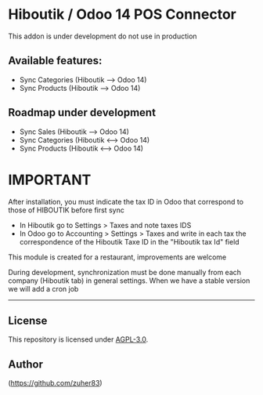 # Hiboutik / Odoo 14 POS Connector

This addon is under development do not use in production

Available features:
-------------------
 - Sync Categories (Hiboutik --> Odoo 14)
 - Sync Products (Hiboutik --> Odoo 14)

Roadmap under development
-------------------------
 - Sync Sales (Hiboutik --> Odoo 14)
 - Sync Categories (Hiboutik <--> Odoo 14)
 - Sync Products (Hiboutik <--> Odoo 14)


# IMPORTANT

After installation, you must indicate the tax ID in Odoo that correspond to those of HIBOUTIK before first sync
 - In Hiboutik go to Settings > Taxes and note taxes IDS
 - In Odoo go to Accounting > Settings > Taxes and write in each tax the correspondence of the Hiboutik Taxe ID in the "Hiboutik tax Id" field

 This module is created for a restaurant, improvements are welcome

During development, synchronization must be done manually from each company (Hiboutik tab) in general settings.
When we have a stable version we will add a cron job

----------
## License
This repository is licensed under [AGPL-3.0](LICENSE).

## Author
(https://github.com/zuher83)
